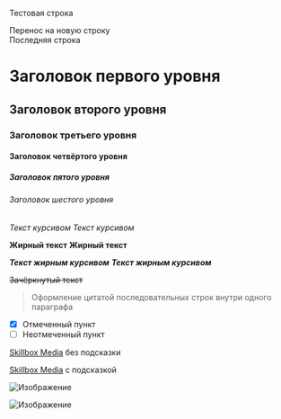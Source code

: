 [category]: <> (Sabiha)
[date]: <> (2024/10/05)
[title]: <> (Learn MarkDown)

Тестовая строка

Перенос на новую строку <br>Последняя строка

# Заголовок первого уровня
## Заголовок второго уровня ##
### Заголовок третьего уровня
#### Заголовок четвёртого уровня #
##### Заголовок пятого уровня ############
###### Заголовок шестого уровня

*Текст курсивом*
_Текст курсивом_

**Жирный текст**
__Жирный текст__

***Текст жирным курсивом***
___Текст жирным курсивом___

~~Зачёркнутый текст~~

> Оформление цитатой
последовательных строк
внутри одного параграфа

- [x] Отмеченный пункт
- [ ] Неотмеченный пункт

[Skillbox Media](https://skillbox.ru/media/) без подсказки

[Skillbox Media](https://skillbox.ru/media/ "Всплывающая подсказка") с подсказкой

![Изображение](https://upload.wikimedia.org/wikipedia/commons/thumb/4/48/Markdown-mark.svg/1920px-Markdown-mark.svg.png "Логотип Markdown")

![Изображение](https://mega.nz/file/8jlFxCQQ#k9DpggnQtLhm7OznuPVyEpXV5LNCxbOE_Nyasm69_Nk "Turkey")
